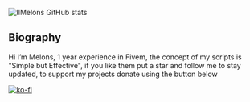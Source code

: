 ![IlMelons GitHub stats](https://github-readme-stats.vercel.app/api?username=IlMelons&show_icons=true&theme=tokyonight)

## Biography
Hi I’m Melons, 1 year experience in Fivem, the concept of my scripts is "Simple but Effective", if you like them put a star and follow me to stay updated, to support my projects donate using the button below

[![ko-fi](https://ko-fi.com/img/githubbutton_sm.svg)](https://ko-fi.com/W7W0159ZDL)
